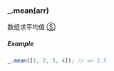 ### _.mean(arr)

数组求平均值 [&#x24C8;](https://github.com/MuYunyun/diana/blob/master/src/common/math/math.ts "View in source")

##### Example
```js
_.mean([1, 2, 3, 4]); // => 2.5
```